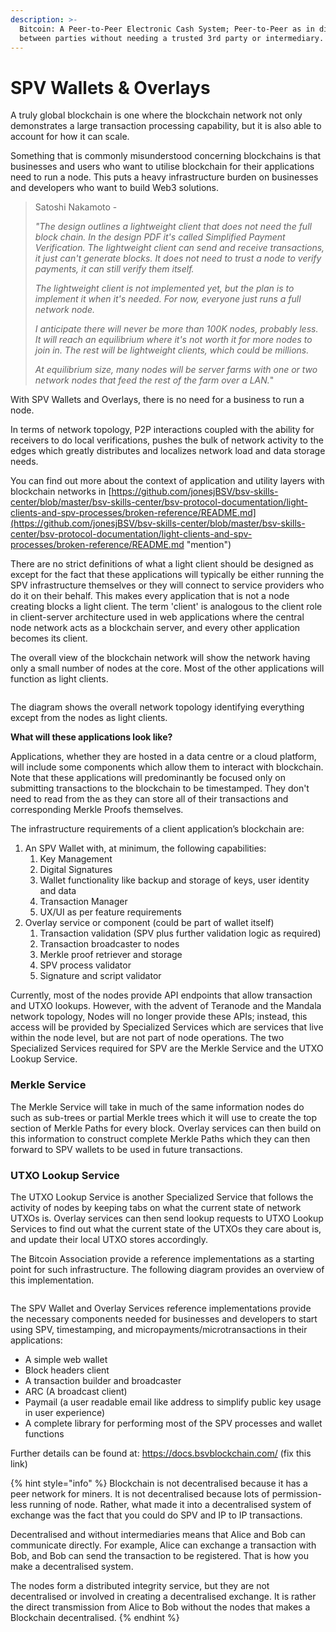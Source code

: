 ```yaml
---
description: >-
  Bitcoin: A Peer-to-Peer Electronic Cash System; Peer-to-Peer as in directly
  between parties without needing a trusted 3rd party or intermediary.
---
```


# SPV Wallets & Overlays

A truly global blockchain is one where the blockchain network not only demonstrates a large transaction processing capability, but it is also able to account for how it can scale.

Something that is commonly misunderstood concerning blockchains is that businesses and users who want to utilise blockchain for their applications need to run a node. This puts a heavy infrastructure burden on businesses and developers who want to build Web3 solutions.

> Satoshi Nakamoto -
>
> _"The design outlines a lightweight client that does not need the full block chain. In the design PDF it's called Simplified Payment Verification. The lightweight client can send and receive transactions, it just can't generate blocks. It does not need to trust a node to verify payments, it can still verify them itself._
>
> _The lightweight client is not implemented yet, but the plan is to implement it when it's needed. For now, everyone just runs a full network node._
>
> _I anticipate there will never be more than 100K nodes, probably less. It will reach an equilibrium where it's not worth it for more nodes to join in. The rest will be lightweight clients, which could be millions._
>
> _At equilibrium size, many nodes will be server farms with one or two network nodes that feed the rest of the farm over a LAN._"

With SPV Wallets and Overlays, there is no need for a business to run a node.

In terms of network topology, P2P interactions coupled with the ability for receivers to do local verifications, pushes the bulk of network activity to the edges which greatly distributes and localizes network load and data storage needs.

You can find out more about the context of application and utility layers with blockchain networks in [https://github.com/jonesjBSV/bsv-skills-center/blob/master/bsv-skills-center/bsv-protocol-documentation/light-clients-and-spv-processes/broken-reference/README.md](https://github.com/jonesjBSV/bsv-skills-center/blob/master/bsv-skills-center/bsv-protocol-documentation/light-clients-and-spv-processes/broken-reference/README.md "mention")

There are no strict definitions of what a light client should be designed as except for the fact that these applications will typically be either running the SPV infrastructure themselves or they will connect to service providers who do it on their behalf. This makes every application that is not a node creating blocks a light client. The term 'client' is analogous to the client role in client-server architecture used in web applications where the central node network acts as a blockchain server, and every other application becomes its client.

The overall view of the blockchain network will show the network having only a small number of nodes at the core. Most of the other applications will function as light clients.

<figure><img src="https://github.com/jonesjBSV/bsv-skills-center/blob/master/bsv-skills-center/bsv-protocol-documentation/.gitbook/assets/LightClientsandSPVInfastructures_Slide08%20(1).png" alt=""><figcaption></figcaption></figure>

The diagram shows the overall network topology identifying everything except from the nodes as light clients.

**What will these applications look like?**

Applications, whether they are hosted in a data centre or a cloud platform, will include some components which allow them to interact with blockchain. Note that these applications will predominantly be focused only on submitting transactions to the blockchain to be timestamped. They don't need to read from the as they can store all of their transactions and corresponding Merkle Proofs themselves.

The infrastructure requirements of a client application’s blockchain are:

1. An SPV Wallet with, at minimum, the following capabilities:
   1. Key Management
   2. Digital Signatures
   3. Wallet functionality like backup and storage of keys, user identity and data
   4. Transaction Manager
   5. UX/UI as per feature requirements
2. Overlay service or component (could be part of wallet itself)
   1. Transaction validation (SPV plus further validation logic as required)
   2. Transaction broadcaster to nodes
   3. Merkle proof retriever and storage
   4. SPV process validator
   5. Signature and script validator

Currently, most of the nodes provide API endpoints that allow transaction and UTXO lookups. However, with the advent of Teranode and the Mandala network topology, Nodes will no longer provide these APIs; instead, this access will be provided by Specialized Services which are services that live within the node level, but are not part of node operations. The two Specialized Services required for SPV are the Merkle Service and the UTXO Lookup Service.

### Merkle Service

The Merkle Service will take in much of the same information nodes do such as sub-trees or partial Merkle trees which it will use to create the top section of Merkle Paths for every block. Overlay services can then build on this information to construct complete Merkle Paths which they can then forward to SPV wallets to be used in future transactions.

### UTXO Lookup Service

The UTXO Lookup Service is another Specialized Service that follows the activity of nodes by keeping tabs on what the current state of network UTXOs is. Overlay services can then send lookup requests to UTXO Lookup Services to find out what the current state of the UTXOs they care about is, and update their local UTXO stores accordingly.

The Bitcoin Association provide a reference implementations as a starting point for such infrastructure. The following diagram provides an overview of this implementation.

<figure><img src="https://github.com/jonesjBSV/bsv-skills-center/blob/master/bsv-skills-center/bsv-protocol-documentation/.gitbook/assets/image%20(17).png" alt=""><figcaption></figcaption></figure>

The SPV Wallet and Overlay Services reference implementations provide the necessary components needed for businesses and developers to start using SPV, timestamping, and micropayments/microtransactions in their applications:

* A simple web wallet
* Block headers client
* A transaction builder and broadcaster
* ARC (A broadcast client)
* Paymail (a user readable email like address to simplify public key usage in user experience)
* A complete library for performing most of the SPV processes and wallet functions

Further details can be found at: https://docs.bsvblockchain.com/ (fix this link)

{% hint style="info" %}
Blockchain is not decentralised because it has a peer network for miners. It is not decentralised because lots of permission-less running of node. Rather, what made it into a decentralised system of exchange was the fact that you could do SPV and IP to IP transactions.

Decentralised and without intermediaries means that Alice and Bob can communicate directly. For example, Alice can exchange a transaction with Bob, and Bob can send the transaction to be registered. That is how you make a decentralised system.

The nodes form a distributed integrity service, but they are not decentralised or involved in creating a decentralised exchange. It is rather the direct transmission from Alice to Bob without the nodes that makes a Blockchain decentralised.
{% endhint %}
